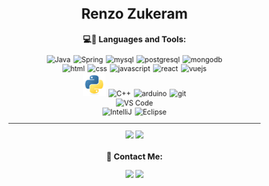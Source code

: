 <div align="center">
<h1>Renzo Zukeram</h1>
<h3>💻🧰 Languages and Tools:</h3>
<p style="position: static;"> 
    <img alt="Java" height="45px" width="45px" style="margin: 0 1px 1px 1px" src="https://cdn.jsdelivr.net/gh/devicons/devicon/icons/java/java-original.svg"/>
    <img alt="Spring" height="45px" width="45px" style="margin: 0 1px 1px 1px" src="https://cdn.jsdelivr.net/gh/devicons/devicon/icons/spring/spring-original.svg"/>
    <img alt="mysql" width="45px" height="45px" style="margin: 0 1px 1px 1px" src="https://cdn.jsdelivr.net/gh/devicons/devicon/icons/mysql/mysql-original.svg" />
    <img alt="postgresql" width="45px" height="45px" style="margin: 0 1px 1px 1px" src="https://user-images.githubusercontent.com/25181517/117208740-bfb78400-adf5-11eb-97bb-09072b6bedfc.png" />  
    <img alt="mongodb" width="45px" height="45px" style="margin: 0 1px 1px 1px" src="https://profilinator.rishav.dev/skills-assets/mongodb-original-wordmark.svg" />  
<br>
    <img alt="html" height="45px" width="45px" style="margin: 0 1px 1px 1px" src="https://profilinator.rishav.dev/skills-assets/html5-original-wordmark.svg"/>
    <img alt="css" height="45px" width="45px" style="margin: 0 1px 1px 1px" src="https://profilinator.rishav.dev/skills-assets/css3-original-wordmark.svg"/>
    <img alt="javascript" height="45px" width="45px" style="margin: 0 1px 1px 1px" src="https://profilinator.rishav.dev/skills-assets/javascript-original.svg"/>
    <img alt="react" height="45px" width="45px" style="margin: 0 1px 1px 1px" src="https://profilinator.rishav.dev/skills-assets/react-original-wordmark.svg"/>
    <img alt="vuejs" height="45px" width="45px" style="margin: 0 1px 1px 1px" src="https://profilinator.rishav.dev/skills-assets/vuejs-original-wordmark.svg"/>
<br>
    <img alt="python" width="45px" height="45px" style="margin: 0 1px 1px 1px" src="https://raw.githubusercontent.com/devicons/devicon/master/icons/python/python-original.svg" />
    <img alt="C++" width="45px" height="45px" style="margin: 0 1px 1px 1px" src="https://user-images.githubusercontent.com/42747200/46140125-da084900-c26d-11e8-8ea7-c45ae6306309.png"/>
    <img alt="arduino" width="45px" height="45px" style="margin: 0 1px 1px 1px" src="https://cdn.icon-icons.com/icons2/2699/PNG/512/arduino_logo_icon_170518.png"/>
    <img alt="git" width="45px" height="45px" style="margin: 0 1px 1px 1px" src="https://www.vectorlogo.zone/logos/git-scm/git-scm-icon.svg"/>
<br>
    <img alt="VS Code" style="margin: 1px 1px 0 1px" src="https://img.shields.io/badge/Visual_Studio_Code-0078D4?style=for-the-badge&logo=visual%20studio%20code&logoColor=white"/>
<br>
    <img alt="IntelliJ" style="margin: 1px 1px 0 1px" src="https://img.shields.io/badge/IntelliJ_IDEA-000000.svg?style=for-the-badge&logo=intellij-idea&logoColor=white"/>
    <img alt="Eclipse" style="margin: 1px 1px 0 1px" src="https://img.shields.io/badge/Eclipse-2C2255?style=for-the-badge&logo=eclipse&logoColor=white"/>
</p>
    
 ---
<div>
    <img height="170em" src="https://github-readme-stats.vercel.app/api/top-langs/?username=renzozuk&layout=compact&langs_count=8&theme=chartreuse-dark&title_color=ffffff"/>
    <img height="170em" src="https://github-readme-stats.vercel.app/api?username=renzozuk&show_icons=true&theme=chartreuse-dark&title_color=ffffff&include_all_commits=true&count_private=false"/>
</div>

 <div>
    <h3>📩 Contact Me:</h3>
    <a href = "mailto:contact.renzo.zukeram@gmail.com"><img  src="https://img.shields.io/badge/Gmail-D14836?style=for-the-badge&logo=gmail&logoColor=white" target="_blank"></a>
    <a href="https://br.linkedin.com/in/renzo-zukeram-348437231" target="_blank"><img src="https://img.shields.io/badge/-LinkedIn-%230077B5?style=for-the-badge&logo=linkedin&logoColor=white" target="_blank"></a>  
 </div>
</div>
